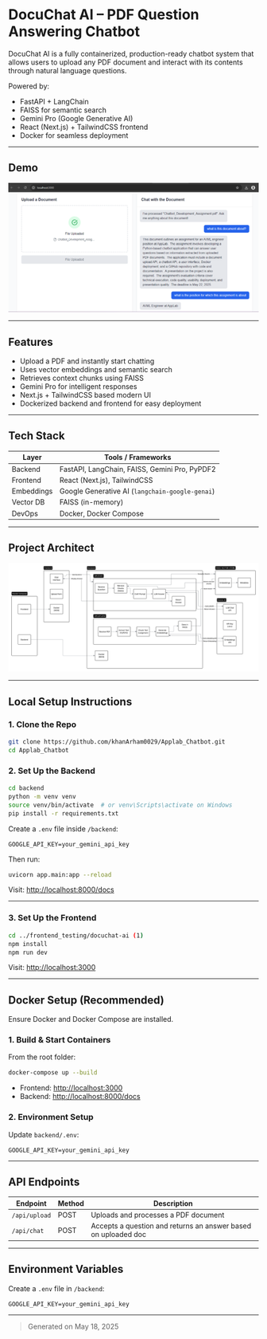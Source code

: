 #  DocuChat AI – PDF Question Answering Chatbot

DocuChat AI is a fully containerized, production-ready chatbot system that allows users to upload any PDF document and interact with its contents through natural language questions.

Powered by:
-  FastAPI + LangChain
-  FAISS for semantic search
-  Gemini Pro (Google Generative AI)
-  React (Next.js) + TailwindCSS frontend
-  Docker for seamless deployment

---

##  Demo

![screenshot](./assests/demo.png) <!-- Optional: Add a screenshot or GIF of the UI -->

---

##  Features

-  Upload a PDF and instantly start chatting
-  Uses vector embeddings and semantic search
-  Retrieves context chunks using FAISS
-  Gemini Pro for intelligent responses
-  Next.js + TailwindCSS based modern UI
-  Dockerized backend and frontend for easy deployment

---

##  Tech Stack

| Layer       | Tools / Frameworks                        |
|-------------|--------------------------------------------|
| Backend     | FastAPI, LangChain, FAISS, Gemini Pro, PyPDF2 |
| Frontend    | React (Next.js), TailwindCSS               |
| Embeddings  | Google Generative AI (`langchain-google-genai`) |
| Vector DB   | FAISS (in-memory)                         |
| DevOps      | Docker, Docker Compose                    |

---

##  Project Architect


![Architect Design](./assests/Architecture%20Diagram.png)

---

##  Local Setup Instructions

### 1. Clone the Repo

```bash
git clone https://github.com/khanArham0029/Applab_Chatbot.git
cd Applab_Chatbot
```

### 2. Set Up the Backend

```bash
cd backend
python -m venv venv
source venv/bin/activate  # or venv\Scripts\activate on Windows
pip install -r requirements.txt
```

Create a `.env` file inside `/backend`:

```
GOOGLE_API_KEY=your_gemini_api_key
```

Then run:

```bash
uvicorn app.main:app --reload
```

Visit: [http://localhost:8000/docs](http://localhost:8000/docs)

---

### 3. Set Up the Frontend

```bash
cd ../frontend_testing/docuchat-ai (1)
npm install
npm run dev
```

Visit: [http://localhost:3000](http://localhost:3000)

---

##  Docker Setup (Recommended)

Ensure Docker and Docker Compose are installed.

### 1. Build & Start Containers

From the root folder:

```bash
docker-compose up --build
```

- Frontend: [http://localhost:3000](http://localhost:3000)
- Backend: [http://localhost:8000/docs](http://localhost:8000/docs)

### 2. Environment Setup

Update `backend/.env`:

```env
GOOGLE_API_KEY=your_gemini_api_key
```

---

##  API Endpoints

| Endpoint        | Method | Description                          |
|-----------------|--------|--------------------------------------|
| `/api/upload`   | POST   | Uploads and processes a PDF document |
| `/api/chat`     | POST   | Accepts a question and returns an answer based on uploaded doc |

---

##  Environment Variables

Create a `.env` file in `/backend`:

```env
GOOGLE_API_KEY=your_gemini_api_key
```

---


> Generated on May 18, 2025
